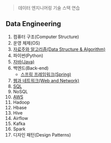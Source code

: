 > 데이터 엔지니어링 기술 스택 연습

## Data Engineering

1. 컴퓨터 구조(Computer Structure)
2. 운영 체제(OS)
3. [자료주와 알고리즘(Data Structure & Algorithm)]()
4. 파이썬(Python)
5. [자바(Java)](https://github.com/seungki1011/Data-Engineering/blob/main/java/notes/JavaIndex.md)
6. 백엔드(Back-end)
   * [스프링 프레임워크(Spring)](https://github.com/seungki1011/Data-Engineering/tree/main/spring)
7. [웹과 네트워크(Web and Network)]()
8. [SQL]()
9. NoSQL
10. [AWS]()
11. Hadoop
12. Hbase
13. Hive
14. Airflow
15. Kafka
16. Spark
17. 디자인 패턴(Design Patterns)
